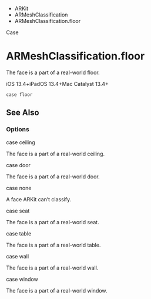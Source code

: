 

- ARKit
- ARMeshClassification
-  ARMeshClassification.floor 

Case

# ARMeshClassification.floor

The face is a part of a real-world floor.

iOS 13.4+iPadOS 13.4+Mac Catalyst 13.4+

``` source
case floor
```

## See Also

### Options

case ceiling

The face is a part of a real-world ceiling.

case door

The face is a part of a real-world door.

case none

A face ARKit can’t classify.

case seat

The face is a part of a real-world seat.

case table

The face is a part of a real-world table.

case wall

The face is a part of a real-world wall.

case window

The face is a part of a real-world window.

